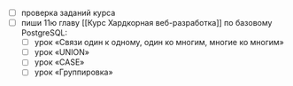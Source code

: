 - [ ] проверка заданий курса
- [ ] пиши 11ю главу [[Курс Хардкорная веб-разработка]] по базовому PostgreSQL:
	- [ ] урок «Связи один к одному, один ко многим, многие ко многим»
	- [ ] урок «UNION»
	- [ ] урок «CASE»
	- [ ] урок «Группировка»
